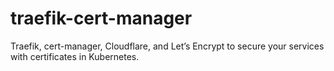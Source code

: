 # traefik-cert-manager
Traefik, cert-manager, Cloudflare, and Let’s Encrypt to secure your services with certificates in Kubernetes. 

